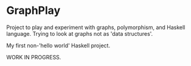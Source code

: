 # GraphPlay
Project to play and experiment with graphs, polymorphism, and Haskell language. 
Trying to look at graphs not as 'data structures'.

My first non-'hello world' Haskell project.

WORK IN PROGRESS.  

